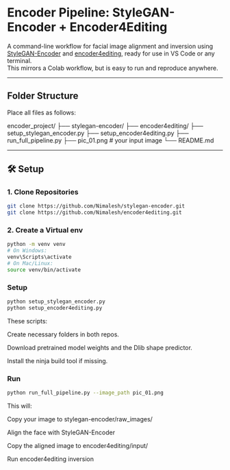 # Encoder Pipeline: StyleGAN-Encoder + Encoder4Editing

A command-line workflow for facial image alignment and inversion using [StyleGAN-Encoder](https://github.com/Nimalesh/stylegan-encoder) and [encoder4editing](https://github.com/Nimalesh/encoder4editing), ready for use in VS Code or any terminal.  
This mirrors a Colab workflow, but is easy to run and reproduce anywhere.

---

## Folder Structure

Place all files as follows:

encoder_project/
├── stylegan-encoder/
├── encoder4editing/
├── setup_stylegan_encoder.py
├── setup_encoder4editing.py
├── run_full_pipeline.py
├── pic_01.png # your input image
└── README.md


---

## 🛠️ Setup

### 1. Clone Repositories

```sh
git clone https://github.com/Nimalesh/stylegan-encoder.git
git clone https://github.com/Nimalesh/encoder4editing.git
```
### 2. Create a Virtual env

```sh
python -m venv venv
# On Windows:
venv\Scripts\activate
# On Mac/Linux:
source venv/bin/activate
```

### Setup

```sh
python setup_stylegan_encoder.py
python setup_encoder4editing.py
```

These scripts:

Create necessary folders in both repos.

Download pretrained model weights and the Dlib shape predictor.

Install the ninja build tool if missing.

### Run

```sh
python run_full_pipeline.py --image_path pic_01.png
```

This will:

Copy your image to stylegan-encoder/raw_images/

Align the face with StyleGAN-Encoder

Copy the aligned image to encoder4editing/input/

Run encoder4editing inversion

